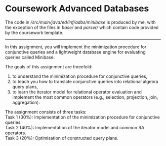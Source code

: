 # Coursework Advanced Databases

The code in _/src/main/java/ed/inf/adbs/minibase_ is produced by me, with the exception of the files in _base/_ and _parser/_ which contain code provided by the coursework template.

<hr>

<p>In this assignment, you will implement the minimization procedure for conjunctive queries and a lightweight database engine for evaluating queries called Minibase.</p>

<p>The goals of this assignment are threefold:</p>
<ol><li>to understand the minimization procedure for conjunctive queries,</li>
    <li>to teach you how to translate conjunctive queries into relational algebra query plans,</li>
    <li>to learn the iterator model for relational operator evaluation and implement the most 
    common operators (e.g., selection, projection, join, aggregation).</li>
</ol>

<p>The assignment consists of three tasks:<br>
Task 1 (30%): Implementation of the minimization procedure for conjunctive queries.<br>
Task 2 (40%): Implementation of the iterator model and common RA operators.<br>
Task 3 (20%): Optimisation of constructed query plans.
</p>
